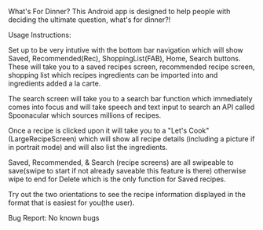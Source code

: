  What's For Dinner?
This Android app is designed to help people with deciding the ultimate question, what's for dinner?!

Usage Instructions:

Set up to be very intutive with the bottom bar navigation which will show Saved, Recommended(Rec), ShoppingList(FAB), Home, Search buttons.  These will take you to a saved recipes screen, recommended recipe screen, shopping list which recipes ingredients can be imported into and ingredients added a la carte. 

The search screen will take you to a search bar function which immediately comes into focus and will take speech and text input to search an API called Spoonacular which sources millions of recipes.  

Once a recipe is clicked upon it will take you to a "Let's Cook" (LargeRecipeScreen) which will show all recipe details (including a picture if in portrait mode) and will also list the ingredients. 

Saved, Recommended, & Search (recipe screens) are all swipeable to save(swipe to start if not already saveable this feature is there) otherwise wipe to end for Delete which is the only function for Saved recipes. 

Try out the two orientations to see the recipe information displayed in the format that is easiest for you(the user).

Bug Report:
No known bugs
